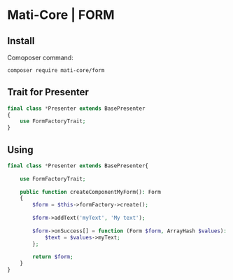 # Mati-Core  | FORM

Install
-------

Comoposer command:
```bash
composer require mati-core/form
```

Trait for Presenter
-------------------

```php
final class *Presenter extends BasePresenter
{
    use FormFactoryTrait; 
}
```

Using
-----

```php
final class *Presenter extends BasePresenter{
    
    use FormFactoryTrait;
    
    public function createComponentMyForm(): Form
    {
        $form = $this->formFactory->create(); 
        
        $form->addText('myText', 'My text');
        
        $form->onSuccess[] = function (Form $form, ArrayHash $values): void {
            $text = $values->myText;
        };
        
        return $form;
    }
}
```